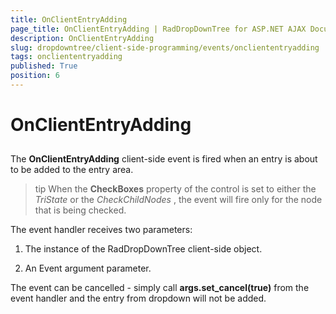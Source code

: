 ```yaml
---
title: OnClientEntryAdding
page_title: OnClientEntryAdding | RadDropDownTree for ASP.NET AJAX Documentation
description: OnClientEntryAdding
slug: dropdowntree/client-side-programming/events/oncliententryadding
tags: oncliententryadding
published: True
position: 6
---
```


# OnClientEntryAdding



## 

The **OnClientEntryAdding** client-side event is fired when an entry is about to be added to the entry area.

>tip When the **CheckBoxes** property of the control is set to either the *TriState* or the *CheckChildNodes* , the event will fire only for the node that is being checked.
>


The event handler receives two parameters:

1. The instance of the RadDropDownTree client-side object.

2. An Event argument parameter.

The event can be cancelled - simply call **args.set_cancel(true)** from the event handler and the entry from dropdown will not be added.
